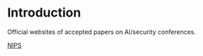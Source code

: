 # Introduction

Official websites of accepted papers on AI/security conferences.

[NIPS](https://papers.nips.cc/paper/2021)

  
